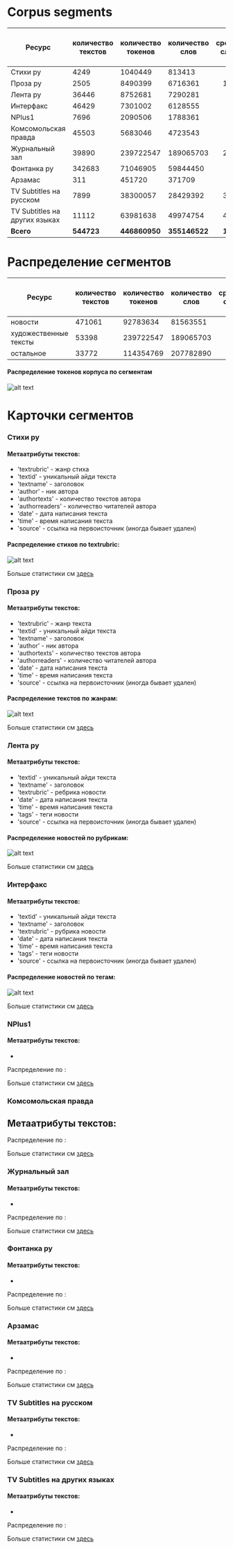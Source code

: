 # Corpus segments 

| Ресурс                        | количество текстов | количество токенов | количество слов | в среднем слов на текст |
|-------------------------------|--------------------|--------------------|-----------------|------------------------:|
| Стихи ру                      | 4249               | 1040449            | 813413          | 96.0                    |
| Проза ру                      | 2505               | 8490399            | 6716361         | 1009.0                  |
| Лента ру                      | 36446              | 8752681            | 7290281         | 179.0                   |
| Интерфакс                     | 46429              | 7301002            | 6128555         | 87.0                    |
| NPlus1                        | 7696               | 2090506            | 1788361         | 213.0                   |
| Комсомольская правда          | 45503              | 5683046            | 4723543         | 102.0                   |
| Журнальный зал                | 39890              | 239722547          | 189065703       | 2401.0                  |
| Фонтанка ру                   | 342683             | 71046905           | 59844450        | 117.0                   |
| Арзамас                       | 311                | 451720             | 371709          | 958.0                   |
| TV Subtitles на русском       | 7899               | 38300057           | 28429392        | 3609.0                  |
| TV Subtitles на других языках | 11112              | 63981638           | 49974754        | 4501.5                  |
| <b>Всего </b>                 | <b>544723</b>      | <b>446860950</b>   | <b>355146522</b>| <b>1206.5</b>           |
			
# Распределение сегментов

| Ресурс                | количество   текстов | количество   токенов | количество слов | в среднем слов   на текст |
|-----------------------|----------------------|----------------------|-----------------|--------------------------:|
| новости               | 471061               | 92783634             | 81563551        | 121.25                    |
| художественные тексты | 53398                | 239722547            | 189065703       | 2401                      |
| остальное             | 33772                | 114354769            | 207782890       | 1177                      |

#### Распределение токенов корпуса по сегментам

![alt text](https://github.com/TatianaShavrina/taiga_site/blob/master/stats/pie-chart-taiga.png "corpus segments")

# Карточки сегментов

### Стихи ру

#### Метаатрибуты текстов:
 - 'textrubric' - жанр стиха
 - 'textid' - уникальный айди текста
 - 'textname' - заголовок
 - 'author' - ник автора
 - 'authortexts' - количество текстов автора
 - 'authorreaders' - количество читателей автора
 - 'date' - дата написания текста
 - 'time' - время написания текста
 - 'source' -  ссылка на первоисточник (иногда бывает удален)

#### Распределение стихов по textrubric:

![alt text](https://github.com/TatianaShavrina/taiga_site/blob/master/stats/stihi_ru_rubrics.png "corpus segments")

Больше статистики см [здесь](https://github.com/TatianaShavrina/taiga_site/blob/master/corpus/stihi_ru.md)

### Проза ру

#### Метаатрибуты текстов:
 - 'textrubric' - жанр текста
 - 'textid' - уникальный айди текста
 - 'textname' - заголовок
 - 'author' - ник автора
 - 'authortexts' - количество текстов автора
 - 'authorreaders' - количество читателей автора
 - 'date' - дата написания текста
 - 'time' - время написания текста
 - 'source' -  ссылка на первоисточник (иногда бывает удален)
 
#### Распределение текстов по жанрам:

![alt text](https://github.com/TatianaShavrina/taiga_site/blob/master/stats/proza_ru_textrubric.png "corpus segments")

Больше статистики см [здесь](https://github.com/TatianaShavrina/taiga_site/blob/master/corpus/proza_ru.md)

### Лента ру

#### Метаатрибуты текстов:
 - 'textid' - уникальный айди текста
 - 'textname' - заголовок
 - 'textrubric' - ребрика новости
 - 'date' - дата написания текста
 - 'time' - время написания текста
 - 'tags' - теги новости
 - 'source' -  ссылка на первоисточник (иногда бывает удален)
 
#### Распределение новостей по рубрикам:

![alt text](https://github.com/TatianaShavrina/taiga_site/blob/master/stats/lenta_rubrics.png "corpus segments")

Больше статистики см [здесь](https://github.com/TatianaShavrina/taiga_site/blob/master/corpus/lenta_ru.md)

### Интерфакс 

#### Метаатрибуты текстов:
 - 'textid' - уникальный айди текста
 - 'textname' - заголовок
 - 'textrubric' - рубрика новости
 - 'date' - дата написания текста
 - 'time' - время написания текста
 - 'tags' - теги новости
 - 'source' -  ссылка на первоисточник (иногда бывает удален)
 
#### Распределение новостей по тегам:

![alt text](https://github.com/TatianaShavrina/taiga_site/blob/master/stats/interfax_tags.png "corpus segments")

Больше статистики см [здесь](https://github.com/TatianaShavrina/taiga_site/blob/master/corpus/interfax.md)

### NPlus1 

#### Метаатрибуты текстов:
 - 
 
Распределение  по :

Больше статистики см [здесь](https://github.com/TatianaShavrina/taiga_site/blob/master/corpus/nplus1.md)

### Комсомольская правда

Метаатрибуты текстов:
 - 
 
Распределение  по :

Больше статистики см [здесь](https://github.com/TatianaShavrina/taiga_site/blob/master/corpus/komsomol.md)

### Журнальный зал

#### Метаатрибуты текстов:
 - 
 
Распределение  по :

Больше статистики см [здесь](https://github.com/TatianaShavrina/taiga_site/blob/master/corpus/magazines.md)

### Фонтанка ру

#### Метаатрибуты текстов:
 - 
 
Распределение  по :

Больше статистики см [здесь](https://github.com/TatianaShavrina/taiga_site/blob/master/corpus/fontanka.md)

### Арзамас 

#### Метаатрибуты текстов:
 - 
Распределение  по :

Больше статистики см [здесь](https://github.com/TatianaShavrina/taiga_site/blob/master/corpus/arzamas.md)

### TV Subtitles на русском  

#### Метаатрибуты текстов:
 - 
 
Распределение  по :

Больше статистики см [здесь](https://github.com/TatianaShavrina/taiga_site/blob/master/corpus/tvsubtitles_ru.md)

### TV Subtitles на других языках 

#### Метаатрибуты текстов:
 - 
 
Распределение  по :

Больше статистики см [здесь](https://github.com/TatianaShavrina/taiga_site/blob/master/corpus/tvsubtitles_ino.md)
